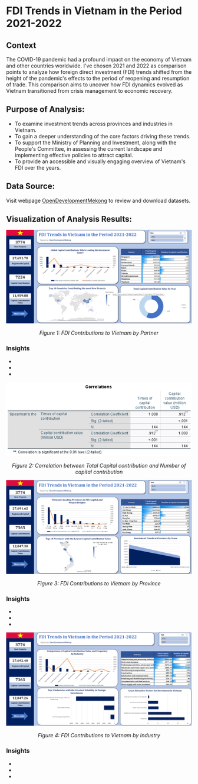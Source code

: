 # FDI Trends in Vietnam in the Period 2021-2022
## Context
The COVID-19 pandemic had a profound impact on the economy of Vietnam and other countries worldwide. I've chosen 2021 and 2022 as comparison points to analyze how foreign direct investment (FDI) trends shifted from the height of the pandemic's effects to the period of reopening and resumption of trade. This comparison aims to uncover how FDI dynamics evolved as Vietnam transitioned from crisis management to economic recovery.
## Purpose of Analysis:

- To examine investment trends across provinces and industries in Vietnam.
- To gain a deeper understanding of the core factors driving these trends.
- To support the Ministry of Planning and Investment, along with the People's Committee, in assessing the current landscape and implementing effective policies to attract capital.
- To provide an accessible and visually engaging overview of Vietnam's FDI over the years.
## Data Source:
Visit webpage [OpenDevelopmentMekong](https://data.opendevelopmentmekong.net/dataset/fdi-investment-in-vietnam-2015-2022) to review and download datasets.
## Visualization of Analysis Results:
![FDI Contributions to Vietnam by Partner](images/FDI_Partner.png)

<p align="center"><em>Figure 1: FDI Contributions to Vietnam by Partner</em></p>

### Insights
-
-
-
<p align="center">
  <img src="images/Correlation.png" alt="FDI Contributions to Vietnam by Partner" />
</p>

<p align="center"><em>Figure 2: Correlation between Total Capital contribution and Number of capital contribution</em></p>

![FDI Contributions to Vietnam by Province](images/FDI_Country.png)


<p align="center"><em>Figure 3: FDI Contributions to Vietnam by Province</em></p>

### Insights
-
-
-

![FDI Contributions to Vietnam by Industry](images/FDI_Industry.png)

<p align="center"><em>Figure 4: FDI Contributions to Vietnam by Industry</em></p>

### Insights
-
-
-




